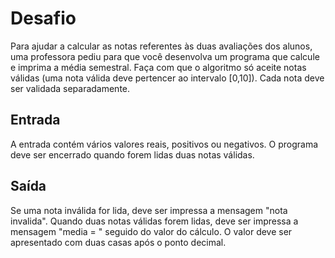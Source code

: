 <h1>Desafio</h1>
Para ajudar a calcular as notas referentes às duas avaliações dos alunos, uma professora pediu para que você desenvolva um programa que calcule e imprima a média semestral. Faça com que o algoritmo só aceite notas válidas (uma nota válida deve pertencer ao intervalo [0,10]). Cada nota deve ser validada separadamente.

<h2>Entrada</h2>
A entrada contém vários valores reais, positivos ou negativos. O programa deve ser encerrado quando forem lidas duas notas válidas.

<h2>Saída</h2>
Se uma nota inválida  for lida, deve ser impressa a mensagem "nota invalida".
Quando duas notas válidas forem lidas, deve ser impressa a mensagem "media = " seguido do valor do cálculo. O valor deve ser apresentado com duas casas após o ponto decimal.